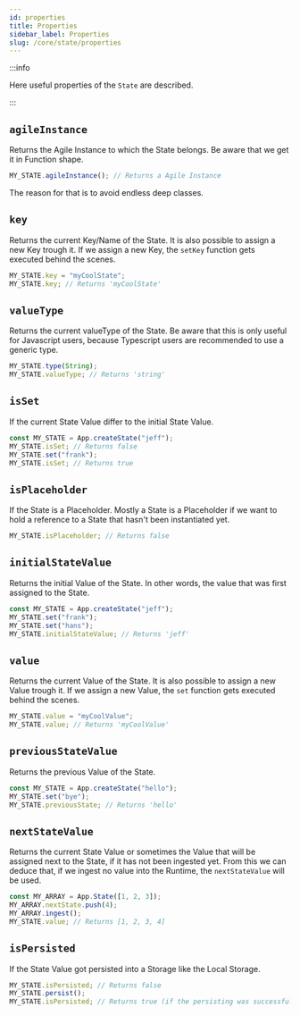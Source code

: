 ```yaml
---
id: properties
title: Properties
sidebar_label: Properties
slug: /core/state/properties
---
```


:::info

Here useful properties of the `State` are described.

:::

## `agileInstance`
Returns the Agile Instance to which the State belongs.
Be aware that we get it in Function shape.
```ts
MY_STATE.agileInstance(); // Returns a Agile Instance
```
The reason for that is to avoid endless deep classes.

## `key`
Returns the current Key/Name of the State.
It is also possible to assign a new Key trough it.
If we assign a new Key, the `setKey` function gets executed behind the scenes.
```ts
MY_STATE.key = "myCoolState";
MY_STATE.key; // Returns 'myCoolState'
```

## `valueType`
Returns the current valueType of the State. 
Be aware that this is only useful for Javascript users,
because Typescript users are recommended to use a generic type.
```ts
MY_STATE.type(String);
MY_STATE.valueType; // Returns 'string'
```

## `isSet`
If the current State Value differ to the initial State Value.
```ts
const MY_STATE = App.createState("jeff");
MY_STATE.isSet; // Returns false
MY_STATE.set("frank");
MY_STATE.isSet; // Returns true
```

## `isPlaceholder`
If the State is a Placeholder.
Mostly a State is a Placeholder if we want to hold a reference to a State that hasn't been instantiated yet.
```ts
MY_STATE.isPlaceholder; // Returns false
```

## `initialStateValue`
Returns the initial Value of the State. 
In other words, the value that was first assigned to the State.
```ts
const MY_STATE = App.createState("jeff");
MY_STATE.set("frank");
MY_STATE.set("hans");
MY_STATE.initialStateValue; // Returns 'jeff'
```

## `value`
Returns the current Value of the State.
It is also possible to assign a new Value trough it.
If we assign a new Value, the `set` function gets executed behind the scenes.
```ts
MY_STATE.value = "myCoolValue";
MY_STATE.value; // Returns 'myCoolValue'
```

## `previousStateValue`
Returns the previous Value of the State.
```ts
const MY_STATE = App.createState("hello");
MY_STATE.set("bye");
MY_STATE.previousState; // Returns 'hello'
```

## `nextStateValue`
Returns the current State Value 
or sometimes the Value that will be assigned next to the State, if it has not been ingested yet.
From this we can deduce that, if we ingest no value into the Runtime, the `nextStateValue` will be used.
```ts
const MY_ARRAY = App.State([1, 2, 3]);
MY_ARRAY.nextState.push(4);
MY_ARRAY.ingest(); 
MY_STATE.value; // Returns [1, 2, 3, 4]
```

## `isPersisted`
If the State Value got persisted into a Storage like the Local Storage.
```ts
MY_STATE.isPersisted; // Returns false
MY_STATE.persist(); 
MY_STATE.isPersisted; // Returns true (if the persisting was successfull)
```